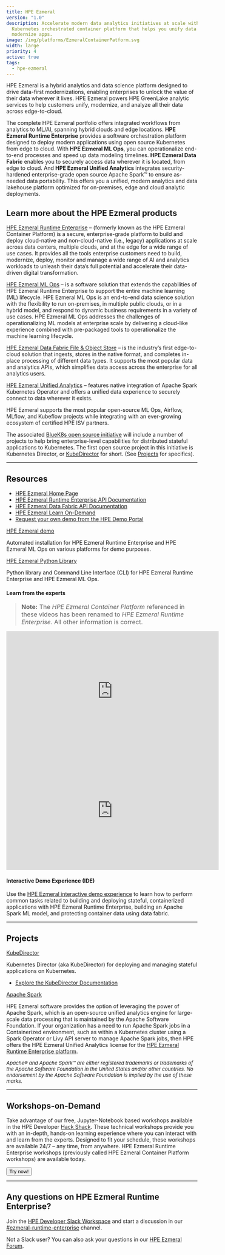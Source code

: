 ```yaml
---
title: HPE Ezmeral
version: "1.0"
description: Accelerate modern data analytics initiatives at scale with this
  Kubernetes orchestrated container platform that helps you unify data and
  modernize apps.
image: /img/platforms/EzmeralContainerPatform.svg
width: large
priority: 4
active: true
tags:
  - hpe-ezmeral
---
```

<a id="top"></a>

HPE Ezmeral is a hybrid analytics and data science platform designed to drive data-first modernizations, enabling enterprises to unlock the value of their data wherever it lives. HPE Ezmeral powers HPE GreenLake analytic services to help customers unify, modernize, and analyze all their data across edge-to-cloud.

The complete HPE Ezmeral portfolio offers integrated workflows from analytics to ML/AI, spanning hybrid clouds and edge locations. **HPE Ezmeral Runtime Enterprise** provides a software orchestration platform designed to deploy modern applications using open source Kubernetes from edge to cloud. With **HPE Ezmeral ML Ops**, you can operationalize end-to-end processes and speed up data modeling timelines. **HPE Ezmeral Data Fabric** enables you to securely access data wherever it is located, from edge to cloud. And **HPE Ezmeral Unified Analytics** integrates security-hardened enterprise-grade open source Apache Spark™ to ensure as-needed data portability. This offers you a unified, modern analytics and data lakehouse platform optimized for on-premises, edge and cloud analytic deployments. 

## Learn more about the HPE Ezmeral products

[HPE Ezmeral Runtime Enterprise](https://www.hpe.com/us/en/software/ezmeral-runtime.html) – (formerly known as the HPE Ezmeral Container Platform) is a secure, enterprise-grade platform to build and deploy cloud-native and non-cloud-native (i.e., legacy) applications at scale across data centers, multiple clouds, and at the edge for a wide range of use cases. It provides all the tools enterprise customers need to build, modernize, deploy, monitor and manage a wide range of AI and analytics workloads to unleash their data’s full potential and accelerate their data-driven digital transformation.

[HPE Ezmeral ML Ops](https://www.hpe.com/us/en/solutions/ezmeral-machine-learning-operations.html) – is a software solution that extends the capabilities of HPE Ezmeral Runtime Enterprise to support the entire machine learning (ML) lifecycle. HPE Ezmeral ML Ops is an end-to-end data science solution with the flexibility to run on-premises, in multiple public clouds, or in a hybrid model, and respond to dynamic business requirements in a variety of use cases. HPE Ezmeral ML Ops addresses the challenges of operationalizing ML models at enterprise scale by delivering a cloud-like experience combined with pre-packaged tools to operationalize the machine learning lifecycle.

[HPE Ezmeral Data Fabric File & Object Store](https://www.hpe.com/us/en/software/ezmeral-data-fabric.html) – is the industry’s first edge-to-cloud solution that ingests, stores in the native format, and completes in-place processing of different data types. It supports the most popular data and analytics APIs, which simplifies data access across the enterprise for all analytics users. 

[HPE Ezmeral Unified Analytics](https://www.hpe.com/us/en/software/ezmeral-runtime.html) – features native integration of Apache Spark Kubernetes Operator and offers a unified data experience to securely connect to data wherever it exists.

HPE Ezmeral supports the most popular open-source ML Ops, Airflow, MLflow, and Kubeflow projects while integrating with an ever-growing ecosystem of certified HPE ISV partners.

The associated [BlueK8s open source initiative](https://github.com/bluek8s) will include a number of projects to help bring enterprise-level capabilities for distributed stateful applications to Kubernetes. The first open source project in this initiative is Kubernetes Director, or [KubeDirector](https://kubedirector.io/) for short. (See [Projects](#projects) for specifics).

- - -

## Resources

* [HPE Ezmeral Home Page](https://www.hpe.com/us/en/software.html)
* [HPE Ezmeral Runtime Enterprise API Documentation](https://docs.containerplatform.hpe.com/home/)[](https://docs.containerplatform.hpe.com/home/)
* [HPE Ezmeral Data Fabric API Documentation](https://docs.datafabric.hpe.com/home/)
* [HPE Ezmeral Learn On-Demand](https://learn.ezmeral.software.hpe.com/)
* [Request your own demo from the HPE Demo Portal](https://hpedemoportal.ext.hpe.com/home)

[HPE Ezmeral demo](https://github.com/HewlettPackard/ezdemo)

Automated installation for HPE Ezmeral Runtime Enterprise and HPE Ezmeral ML Ops on various platforms for demo purposes.

[HPE Ezmeral Python Library](https://github.com/hpe-container-platform-community/hpecp-python-library)

Python library and Command Line Interface (CLI) for HPE Ezmeral Runtime Enterprise and HPE Ezmeral ML Ops.

#### Learn from the experts

> <font size="3"> **Note:** The *HPE Ezmeral Container Platform* referenced in these videos has been renamed to *HPE Ezmeral Runtime Enterprise*. All other information is correct. </font> 

<iframe width="560" height="315" src="https://www.youtube.com/embed/fCQpSHDEHY0" frameborder="0" allow="accelerometer; autoplay; clipboard-write; encrypted-media; gyroscope; picture-in-picture" allowfullscreen></iframe>
<br />

<iframe width="560" height="315" src="https://www.youtube.com/embed/4-yGrKZ4M-U" frameborder="0" allow="accelerometer; autoplay; clipboard-write; encrypted-media; gyroscope; picture-in-picture" allowfullscreen></iframe>

<br />

#### Interactive Demo Experience (IDE)

Use the [HPE Ezmeral interactive demo experience](https://www.hpe.com/us/en/resources/solutions/hpe-ezmeral-demo.html) to learn how to perform common tasks related to building and deploying stateful, containerized applications with HPE Ezmeral Runtime Enterprise, building an Apache Spark ML model, and protecting container data using data fabric.

- - -

<a id="projects"></a>

## Projects

[KubeDirector](https://github.com/bluek8s/kubedirector)

Kubernetes Director (aka KubeDirector) for deploying and managing stateful applications on Kubernetes.

* [Explore the KubeDirector Documentation](https://kubedirector.io/)

[Apache Spark](https://spark.apache.org/)

HPE Ezmeral software provides the option of leveraging the power of Apache Spark, which is an open-source unified analytics engine for large-scale data processing that is maintained by the Apache Software Foundation. If your organization has a need to run Apache Spark jobs in a Containerized environment, such as within a Kubernetes cluster using a Spark Operator or Livy API server to manage Apache Spark jobs, then HPE offers the HPE Ezmeral Unified Analytics license for the [HPE Ezmeral Runtime Enterprise platform](https://docs.containerplatform.hpe.com/home/).  

<font size="2"> *Apache® and Apache Spark™ are either registered trademarks or trademarks of the Apache Software Foundation in the United States and/or other countries. No endorsement by the Apache Software Foundation is implied by the use of these marks.* </font>

- - -

## Workshops-on-Demand

Take advantage of our free, Jupyter-Notebook based workshops available in the HPE Developer [Hack Shack](https://developer.hpe.com/hackshack/). These technical workshops provide you with an in-depth, hands-on learning experience where you can interact with and learn from the experts. Designed to fit your schedule, these workshops are available 24/7 – any time, from anywhere. HPE Ezmeral Runtime Enterprise workshops (previously called HPE Ezmeral Container Platform workshops) are available today.

<link rel="stylesheet" href="https://www.w3schools.com/w3css/4/w3.css">
<div class="w3-container w3-center w3-margin-bottom">
  <a href="/hackshack/workshops"><button type="button" class="button">Try now!</button></a>
</div>

- - -

## Any questions on HPE Ezmeral Runtime Enterprise?

Join the [HPE Developer Slack Workspace](https://slack.hpedev.io/) and start a discussion in our [\#ezmeral-runtime-enterprise](https://app.slack.com/client/T5SNJCC7K/C01BB50LG4W) channel.

Not a Slack user? You can also ask your questions in our [HPE Ezmeral Forum](https://hpe.com/forum/ezmeral).